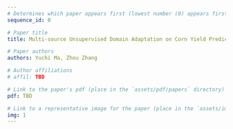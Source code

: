 ```yaml
---
# Determines which paper appears first (lowest number (0) appears first)
sequence_id: 0

# Paper title
title: Multi-source Unsupervised Domain Adaptation on Corn Yield Prediction (Oral)

# Paper authors
authors: Yuchi Ma, Zhou Zhang

# Author affiliations
# affil: TBD

# Link to the paper's pdf (place in the `assets/pdf/papers` directory)
pdf: TBD

# Link to a representative image for the paper (place in the `assets/img/papers` directory)
img: 1
---
```

